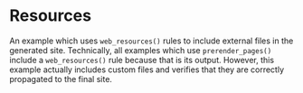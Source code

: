 # Resources

An example which uses `web_resources()` rules to include external files in the
generated site. Technically, all examples which use `prerender_pages()` include
a `web_resources()` rule because that is its output. However, this example
actually includes custom files and verifies that they are correctly propagated
to the final site.
